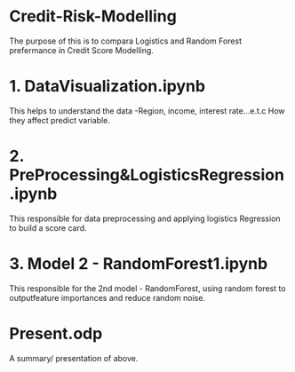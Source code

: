 # Credit-Risk-Modelling

The purpose of this is to compara Logistics and Random Forest prefermance in Credit Score Modelling.

# 1. DataVisualization.ipynb
This helps to understand the data -Region, income, interest rate...e.t.c How they affect predict variable.

# 2. PreProcessing&LogisticsRegression.ipynb
This responsible for data preprocessing and applying logistics Regression to build a score card.

# 3. Model 2 - RandomForest1.ipynb
This responsible for the 2nd model - RandomForest, using random forest to outputfeature importances and reduce random noise.

# Present.odp
A summary/ presentation of above.
